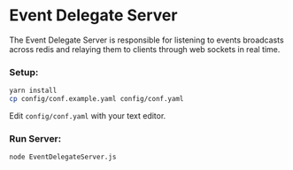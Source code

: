 # Event Delegate Server

The Event Delegate Server is responsible for listening to events broadcasts across redis and relaying them to clients through web sockets in real time.


### Setup:

```bash
yarn install
cp config/conf.example.yaml config/conf.yaml 
```

Edit `config/conf.yaml` with your text editor.

### Run Server:

```
node EventDelegateServer.js
```

